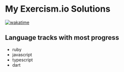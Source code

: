 # My Exercism.io Solutions

[![wakatime](https://wakatime.com/badge/github/irackson/Exercism.svg)](https://wakatime.com/badge/github/irackson/Exercism)

## Language tracks with most progress

-   ruby
-   javascript
-   typescript
-   dart
